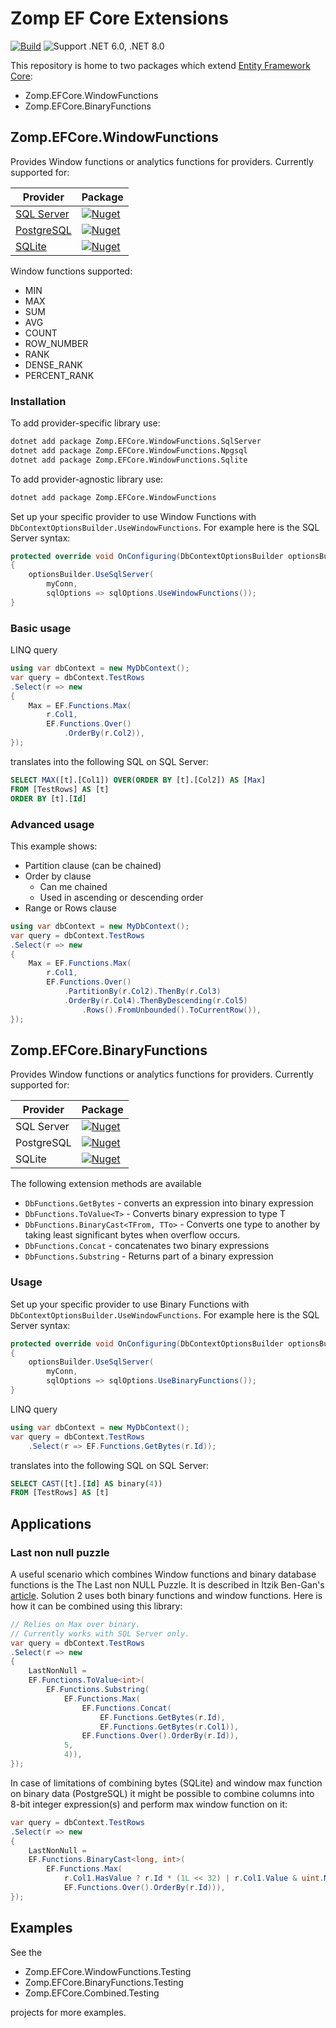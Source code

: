 # Zomp EF Core Extensions

[![Build](https://github.com/zompinc/efcore-extensions/actions/workflows/build.yml/badge.svg)](https://github.com/zompinc/efcore-extensions/actions/workflows/build.yml)
![Support .NET 6.0, .NET 8.0](https://img.shields.io/badge/dotnet%20version-net6.0,net8.0-blue)

This repository is home to two packages which extend [Entity Framework Core](https://github.com/dotnet/efcore):

- Zomp.EFCore.WindowFunctions
- Zomp.EFCore.BinaryFunctions

## Zomp.EFCore.WindowFunctions

Provides Window functions or analytics functions for providers. Currently supported for:

| Provider                                                                                         | Package                                                                                                                                                |
| ------------------------------------------------------------------------------------------------ | ------------------------------------------------------------------------------------------------------------------------------------------------------ |
| [SQL Server](https://docs.microsoft.com/en-us/sql/t-sql/queries/select-over-clause-transact-sql) | [![Nuget](https://img.shields.io/nuget/v/Zomp.EFCore.WindowFunctions.SqlServer)](https://www.nuget.org/packages/Zomp.EFCore.WindowFunctions.SqlServer) |
| [PostgreSQL](https://www.postgresql.org/docs/current/tutorial-window.html)                       | [![Nuget](https://img.shields.io/nuget/v/Zomp.EFCore.WindowFunctions.Npgsql)](https://www.nuget.org/packages/Zomp.EFCore.WindowFunctions.Npgsql)       |
| [SQLite](https://www.sqlite.org/windowfunctions.html)                                            | [![Nuget](https://img.shields.io/nuget/v/Zomp.EFCore.WindowFunctions.Sqlite)](https://www.nuget.org/packages/Zomp.EFCore.WindowFunctions.Sqlite)       |

Window functions supported:

- MIN
- MAX
- SUM
- AVG
- COUNT
- ROW_NUMBER
- RANK
- DENSE_RANK
- PERCENT_RANK

### Installation

To add provider-specific library use:

```sh
dotnet add package Zomp.EFCore.WindowFunctions.SqlServer
dotnet add package Zomp.EFCore.WindowFunctions.Npgsql
dotnet add package Zomp.EFCore.WindowFunctions.Sqlite
```

To add provider-agnostic library use:

```sh
dotnet add package Zomp.EFCore.WindowFunctions
```

Set up your specific provider to use Window Functions with `DbContextOptionsBuilder.UseWindowFunctions`. For example here is the SQL Server syntax:

```cs
protected override void OnConfiguring(DbContextOptionsBuilder optionsBuilder)
{
    optionsBuilder.UseSqlServer(
        myConn,
        sqlOptions => sqlOptions.UseWindowFunctions());
}
```

### Basic usage

LINQ query

```cs
using var dbContext = new MyDbContext();
var query = dbContext.TestRows
.Select(r => new
{
    Max = EF.Functions.Max(
        r.Col1,
        EF.Functions.Over()
            .OrderBy(r.Col2)),
});
```

translates into the following SQL on SQL Server:

```sql
SELECT MAX([t].[Col1]) OVER(ORDER BY [t].[Col2]) AS [Max]
FROM [TestRows] AS [t]
ORDER BY [t].[Id]
```

### Advanced usage

This example shows:

- Partition clause (can be chained)
- Order by clause
  - Can me chained
  - Used in ascending or descending order
- Range or Rows clause

```cs
using var dbContext = new MyDbContext();
var query = dbContext.TestRows
.Select(r => new
{
    Max = EF.Functions.Max(
        r.Col1,
        EF.Functions.Over()
            .PartitionBy(r.Col2).ThenBy(r.Col3)
            .OrderBy(r.Col4).ThenByDescending(r.Col5)
                .Rows().FromUnbounded().ToCurrentRow()),
});
```

## Zomp.EFCore.BinaryFunctions

Provides Window functions or analytics functions for providers. Currently supported for:

| Provider   | Package                                                                                                                                                |
| ---------- | ------------------------------------------------------------------------------------------------------------------------------------------------------ |
| SQL Server | [![Nuget](https://img.shields.io/nuget/v/Zomp.EFCore.BinaryFunctions.SqlServer)](https://www.nuget.org/packages/Zomp.EFCore.BinaryFunctions.SqlServer) |
| PostgreSQL | [![Nuget](https://img.shields.io/nuget/v/Zomp.EFCore.BinaryFunctions.Npgsql)](https://www.nuget.org/packages/Zomp.EFCore.BinaryFunctions.Npgsql)       |
| SQLite     | [![Nuget](https://img.shields.io/nuget/v/Zomp.EFCore.BinaryFunctions.Sqlite)](https://www.nuget.org/packages/Zomp.EFCore.BinaryFunctions.Sqlite)       |

The following extension methods are available

- `DbFunctions.GetBytes` - converts an expression into binary expression
- `DbFunctions.ToValue<T>` - Converts binary expression to type T
- `DbFunctions.BinaryCast<TFrom, TTo>` - Converts one type to another by taking least significant bytes when overflow occurs.
- `DbFunctions.Concat` - concatenates two binary expressions
- `DbFunctions.Substring` - Returns part of a binary expression

### Usage

Set up your specific provider to use Binary Functions with `DbContextOptionsBuilder.UseWindowFunctions`. For example here is the SQL Server syntax:

```cs
protected override void OnConfiguring(DbContextOptionsBuilder optionsBuilder)
{
    optionsBuilder.UseSqlServer(
        myConn,
        sqlOptions => sqlOptions.UseBinaryFunctions());
}
```

LINQ query

```cs
using var dbContext = new MyDbContext();
var query = dbContext.TestRows
    .Select(r => EF.Functions.GetBytes(r.Id));
```

translates into the following SQL on SQL Server:

```sql
SELECT CAST([t].[Id] AS binary(4))
FROM [TestRows] AS [t]
```

## Applications

### Last non null puzzle

A useful scenario which combines Window functions and binary database functions is the The Last non NULL Puzzle. It is described in Itzik Ben-Gan's [article](https://www.itprotoday.com/sql-server/last-non-null-puzzle). Solution 2 uses both binary functions and window functions. Here is how it can be combined using this library:

```cs
// Relies on Max over binary.
// Currently works with SQL Server only.
var query = dbContext.TestRows
.Select(r => new
{
    LastNonNull =
    EF.Functions.ToValue<int>(
        EF.Functions.Substring(
            EF.Functions.Max(
                EF.Functions.Concat(
                    EF.Functions.GetBytes(r.Id),
                    EF.Functions.GetBytes(r.Col1)),
                EF.Functions.Over().OrderBy(r.Id)),
            5,
            4)),
});
```

In case of limitations of combining bytes (SQLite) and window max function on binary data (PostgreSQL) it might be possible to combine columns into 8-bit integer expression(s) and perform max window function on it:

```cs
var query = dbContext.TestRows
.Select(r => new
{
    LastNonNull =
    EF.Functions.BinaryCast<long, int>(
        EF.Functions.Max(
            r.Col1.HasValue ? r.Id * (1L << 32) | r.Col1.Value & uint.MaxValue : (long?)null,
            EF.Functions.Over().OrderBy(r.Id))),
});
```

## Examples

See the

- Zomp.EFCore.WindowFunctions.Testing
- Zomp.EFCore.BinaryFunctions.Testing
- Zomp.EFCore.Combined.Testing

projects for more examples.
